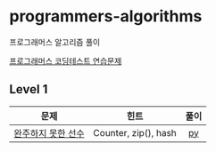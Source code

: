 # programmers-algorithms

프로그래머스 알고리즘 풀이

[프로그래머스 코딩테스트 연습문제](https://programmers.co.kr/learn/challenges)

## Level 1
| 문제 | 힌트 | 풀이 |  
| ------------- | ------------- |:-------------:|
| [완주하지 못한 선수](https://programmers.co.kr/learn/courses/30/lessons/42576) | Counter, zip(), hash | [py](lv1/완주하지못한선수.py)|
